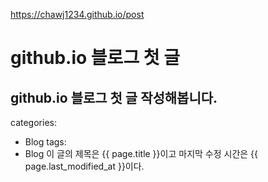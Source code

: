 https://chawj1234.github.io/post


github.io 블로그  첫 글
====================
github.io 블로그 첫 글 작성해봅니다.
------------------------------
categories:
  * Blog
tags:
  * Blog
이 글의 제목은 {{ page.title }}이고
마지막 수정 시간은 {{ page.last_modified_at }}이다.
